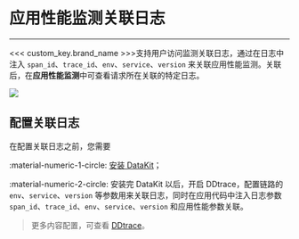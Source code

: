 # 应用性能监测关联日志
---


<<< custom_key.brand_name >>>支持用户访问监测关联日志，通过在日志中注入 `span_id`、`trace_id`、`env`、`service`、`version` 来关联应用性能监测。关联后，在**应用性能监测**中可查看请求所在关联的特定日志。

![](../../img/13.apm_log.png)

## 配置关联日志

在配置关联日志之前，您需要

:material-numeric-1-circle: [安装 DataKit](../../../datakit/datakit-install.md)；

:material-numeric-2-circle: 安装完 DataKit 以后，开启 DDtrace，配置链路的 `env`、`service`、`version` 等参数用来关联日志，同时在应用代码中注入日志参数 `span_id`、`trace_id`、`env`、`service`、`version` 和应用性能参数关联。

> 更多内容配置，可查看 [DDtrace](../../../integrations/ddtrace.md)。
